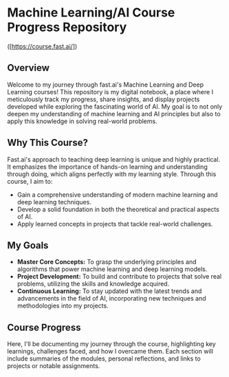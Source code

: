 # Machine Learning/AI Course Progress Repository

([https://course.fast.ai/])

## Overview
Welcome to my journey through fast.ai's Machine Learning and Deep Learning courses! This repository is my digital notebook, a place where I meticulously track my progress, share insights, and display projects developed while exploring the fascinating world of AI. My goal is to not only deepen my understanding of machine learning and AI principles but also to apply this knowledge in solving real-world problems.

## Why This Course?
Fast.ai's approach to teaching deep learning is unique and highly practical. It emphasizes the importance of hands-on learning and understanding through doing, which aligns perfectly with my learning style. Through this course, I aim to:

- Gain a comprehensive understanding of modern machine learning and deep learning techniques.
- Develop a solid foundation in both the theoretical and practical aspects of AI.
- Apply learned concepts in projects that tackle real-world challenges.
  
## My Goals
- **Master Core Concepts:** To grasp the underlying principles and algorithms that power machine learning and deep learning models.
- **Project Development:** To build and contribute to projects that solve real problems, utilizing the skills and knowledge acquired.
- **Continuous Learning:** To stay updated with the latest trends and advancements in the field of AI, incorporating new techniques and methodologies into my projects.

## Course Progress
Here, I'll be documenting my journey through the course, highlighting key learnings, challenges faced, and how I overcame them. Each section will include summaries of the modules, personal reflections, and links to projects or notable assignments.


